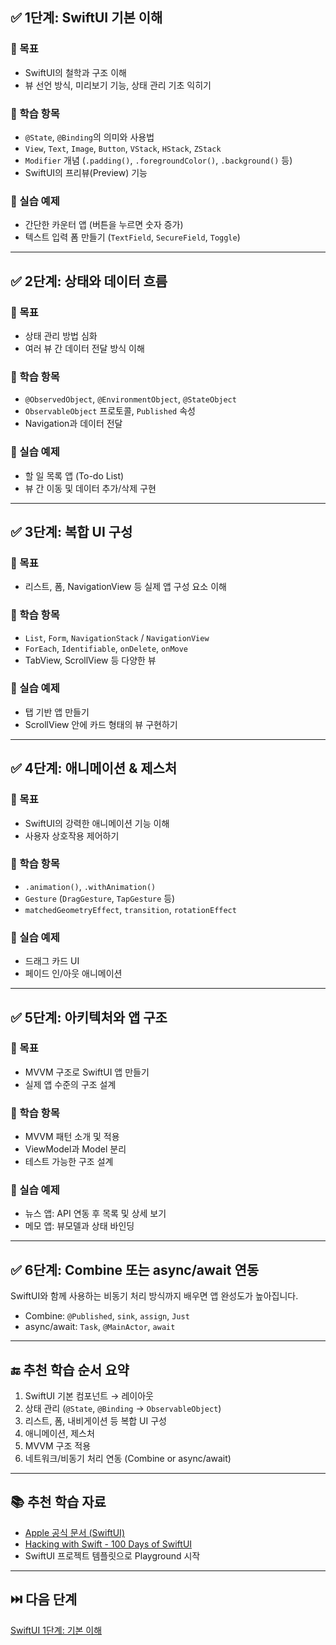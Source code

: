 ## ✅ 1단계: **SwiftUI 기본 이해**

### 📌 목표

* SwiftUI의 철학과 구조 이해
* 뷰 선언 방식, 미리보기 기능, 상태 관리 기초 익히기

### 🧩 학습 항목

* `@State`, `@Binding`의 의미와 사용법
* `View`, `Text`, `Image`, `Button`, `VStack`, `HStack`, `ZStack`
* `Modifier` 개념 (`.padding()`, `.foregroundColor()`, `.background()` 등)
* SwiftUI의 프리뷰(Preview) 기능

### 🔨 실습 예제

* 간단한 카운터 앱 (버튼을 누르면 숫자 증가)
* 텍스트 입력 폼 만들기 (`TextField`, `SecureField`, `Toggle`)

---

## ✅ 2단계: **상태와 데이터 흐름**

### 📌 목표

* 상태 관리 방법 심화
* 여러 뷰 간 데이터 전달 방식 이해

### 🧩 학습 항목

* `@ObservedObject`, `@EnvironmentObject`, `@StateObject`
* `ObservableObject` 프로토콜, `Published` 속성
* Navigation과 데이터 전달

### 🔨 실습 예제

* 할 일 목록 앱 (To-do List)
* 뷰 간 이동 및 데이터 추가/삭제 구현

---

## ✅ 3단계: **복합 UI 구성**

### 📌 목표

* 리스트, 폼, NavigationView 등 실제 앱 구성 요소 이해

### 🧩 학습 항목

* `List`, `Form`, `NavigationStack` / `NavigationView`
* `ForEach`, `Identifiable`, `onDelete`, `onMove`
* TabView, ScrollView 등 다양한 뷰

### 🔨 실습 예제

* 탭 기반 앱 만들기
* ScrollView 안에 카드 형태의 뷰 구현하기

---

## ✅ 4단계: **애니메이션 & 제스처**

### 📌 목표

* SwiftUI의 강력한 애니메이션 기능 이해
* 사용자 상호작용 제어하기

### 🧩 학습 항목

* `.animation()`, `.withAnimation()`
* `Gesture` (`DragGesture`, `TapGesture` 등)
* `matchedGeometryEffect`, `transition`, `rotationEffect`

### 🔨 실습 예제

* 드래그 카드 UI
* 페이드 인/아웃 애니메이션

---

## ✅ 5단계: **아키텍처와 앱 구조**

### 📌 목표

* MVVM 구조로 SwiftUI 앱 만들기
* 실제 앱 수준의 구조 설계

### 🧩 학습 항목

* MVVM 패턴 소개 및 적용
* ViewModel과 Model 분리
* 테스트 가능한 구조 설계

### 🔨 실습 예제

* 뉴스 앱: API 연동 후 목록 및 상세 보기
* 메모 앱: 뷰모델과 상태 바인딩

---

## ✅ 6단계: **Combine 또는 async/await 연동**

SwiftUI와 함께 사용하는 비동기 처리 방식까지 배우면 앱 완성도가 높아집니다.

* Combine: `@Published`, `sink`, `assign`, `Just`
* async/await: `Task`, `@MainActor`, `await`

---

## 🔚 추천 학습 순서 요약

1. SwiftUI 기본 컴포넌트 → 레이아웃
2. 상태 관리 (`@State`, `@Binding` → `ObservableObject`)
3. 리스트, 폼, 내비게이션 등 복합 UI 구성
4. 애니메이션, 제스처
5. MVVM 구조 적용
6. 네트워크/비동기 처리 연동 (Combine or async/await)

---

## 📚 추천 학습 자료

* [Apple 공식 문서 (SwiftUI)](https://developer.apple.com/documentation/swiftui/)
* [Hacking with Swift - 100 Days of SwiftUI](https://www.hackingwithswift.com/100/swiftui)
* SwiftUI 프로젝트 템플릿으로 Playground 시작

---

## ⏭️ 다음 단계

[SwiftUI 1단계: 기본 이해](SwiftUI_1.md)

